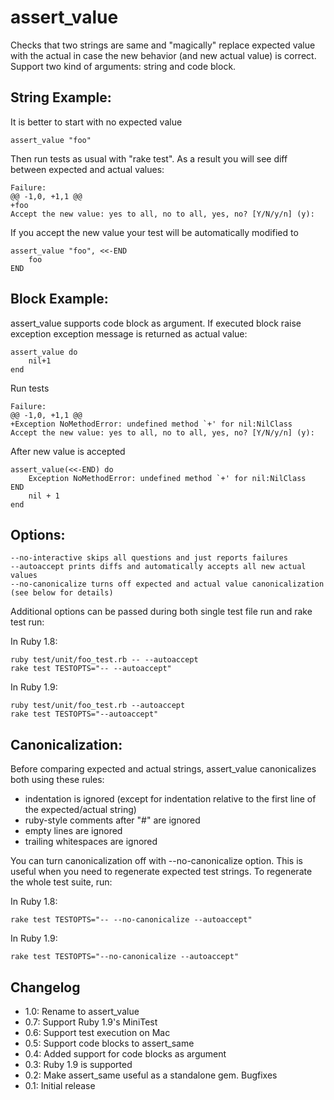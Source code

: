 assert_value
===========

Checks that two strings are same and "magically" replace expected value 
with the actual in case the new behavior (and new actual value) is correct.
Support two kind of arguments: string and code block.

String Example:
---------------

It is better to start with no expected value

    assert_value "foo"

Then run tests as usual with "rake test". As a result you will see
diff between expected and actual values:

    Failure:
    @@ -1,0, +1,1 @@
    +foo
    Accept the new value: yes to all, no to all, yes, no? [Y/N/y/n] (y):

If you accept the new value your test will be automatically modified to

    assert_value "foo", <<-END
        foo
    END

Block Example:
--------------

assert_value supports code block as argument. If executed block raise exception
exception message is returned as actual value:

    assert_value do
        nil+1
    end

Run tests

    Failure:
    @@ -1,0, +1,1 @@
    +Exception NoMethodError: undefined method `+' for nil:NilClass
    Accept the new value: yes to all, no to all, yes, no? [Y/N/y/n] (y): 

After new value is accepted

    assert_value(<<-END) do
        Exception NoMethodError: undefined method `+' for nil:NilClass
    END
        nil + 1
    end

Options:
--------

    --no-interactive skips all questions and just reports failures
    --autoaccept prints diffs and automatically accepts all new actual values
    --no-canonicalize turns off expected and actual value canonicalization (see below for details)

Additional options can be passed during both single test file run and rake test run:

In Ruby 1.8:

    ruby test/unit/foo_test.rb -- --autoaccept
    rake test TESTOPTS="-- --autoaccept"

In Ruby 1.9:

    ruby test/unit/foo_test.rb --autoaccept
    rake test TESTOPTS="--autoaccept"

Canonicalization:
-----------------

Before comparing expected and actual strings, assert_value canonicalizes both using these rules:

- indentation is ignored (except for indentation  relative to the first line of the expected/actual string)
- ruby-style comments after "#" are ignored
- empty lines are ignored
- trailing whitespaces are ignored

You can turn canonicalization off with --no-canonicalize option. This is useful
when you need to regenerate expected test strings.
To regenerate the whole test suite, run:

In Ruby 1.8:

    rake test TESTOPTS="-- --no-canonicalize --autoaccept"

In Ruby 1.9:

    rake test TESTOPTS="--no-canonicalize --autoaccept"


Changelog
---------
- 1.0: Rename to assert_value
- 0.7: Support Ruby 1.9's MiniTest
- 0.6: Support test execution on Mac
- 0.5: Support code blocks to assert_same
- 0.4: Added support for code blocks as argument
- 0.3: Ruby 1.9 is supported
- 0.2: Make assert_same useful as a standalone gem. Bugfixes
- 0.1: Initial release
